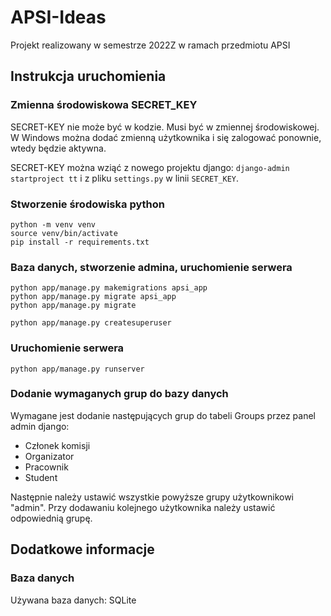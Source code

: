# APSI-Ideas
Projekt realizowany w semestrze 2022Z w ramach przedmiotu APSI

## Instrukcja uruchomienia
### Zmienna środowiskowa SECRET_KEY
SECRET-KEY nie może być w kodzie. Musi być w zmiennej środowiskowej. W Windows można dodać zmienną użytkownika i się zalogować ponownie, wtedy będzie aktywna.

SECRET-KEY można wziąć z nowego projektu django: `django-admin startproject tt` i z pliku `settings.py` w linii `SECRET_KEY`.

### Stworzenie środowiska python
```
python -m venv venv
source venv/bin/activate
pip install -r requirements.txt
```

### Baza danych, stworzenie admina, uruchomienie serwera
```
python app/manage.py makemigrations apsi_app
python app/manage.py migrate apsi_app
python app/manage.py migrate

python app/manage.py createsuperuser
```

### Uruchomienie serwera
```
python app/manage.py runserver
```

### Dodanie wymaganych grup do bazy danych
Wymagane jest dodanie następujących grup do tabeli Groups przez panel admin django:
- Członek komisji
-	Organizator
-	Pracownik
-	Student

Następnie należy ustawić wszystkie powyższe grupy użytkownikowi "admin". Przy dodawaniu kolejnego użytkownika należy ustawić odpowiednią grupę.

## Dodatkowe informacje
### Baza danych
Używana baza danych: SQLite
